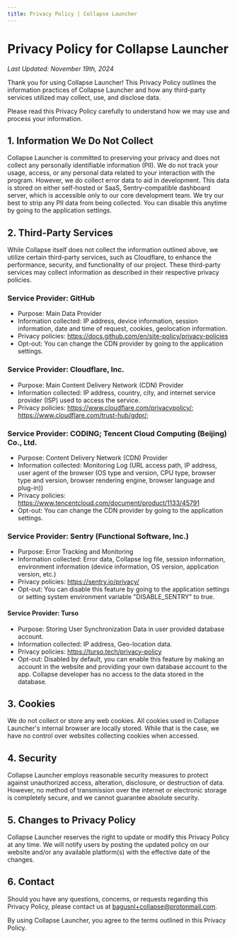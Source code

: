 ```yaml
---
title: Privacy Policy | Collapse Launcher
---
```


# Privacy Policy for Collapse Launcher

_Last Updated: November 19th, 2024_

Thank you for using Collapse Launcher! This Privacy Policy outlines the information practices of Collapse Launcher and how any third-party services utilized may collect, use, and disclose data.

Please read this Privacy Policy carefully to understand how we may use and process your information.

## 1. Information We Do Not Collect

Collapse Launcher is committed to preserving your privacy and does not collect any personally identifiable information (PII). We do not track your usage, access, or any personal data related to your interaction with the program.
However, we do collect error data to aid in development. This data is stored on either self-hosted or SaaS, Sentry-compatible dashboard server, which is accessible only to our core development team. We try our best to strip any PII data from being collected. You can disable this anytime by going to the application settings.

## 2. Third-Party Services

While Collapse itself does not collect the information outlined above, we utilize certain third-party services, such as Cloudflare, to enhance the performance, security, and functionality of our project. These third-party services may collect information as described in their respective privacy policies.

### Service Provider: GitHub

- Purpose: Main Data Provider
- Information collected: IP address, device information, session information, date and time of request, cookies, geolocation information.
- Privacy policies:
  <https://docs.github.com/en/site-policy/privacy-policies>
- Opt-out: You can change the CDN provider by going to the application settings.

### Service Provider: Cloudflare, Inc.

- Purpose: Main Content Delivery Network (CDN) Provider
- Information collected: IP address, country, city, and internet service provider (ISP) used to access the service.
- Privacy policies: 
  <https://www.cloudflare.com/privacypolicy/>; <https://www.cloudflare.com/trust-hub/gdpr/>; 

### Service Provider: CODING; Tencent Cloud Computing (Beijing) Co., Ltd.

- Purpose: Content Delivery Network (CDN) Provider
- Information collected: Monitoring Log (URL access path, IP address, user agent of the browser (OS type and version, CPU type, browser type and version, browser rendering engine, browser language and plug-in))
- Privacy policies:
  <https://www.tencentcloud.com/document/product/1133/45791>
- Opt-out: You can change the CDN provider by going to the application settings.

### Service Provider: Sentry (Functional Software, Inc.)

- Purpose: Error Tracking and Monitoring
- Information collected: Error data, Collapse log file, session information, environment information (device information, OS version, application version, etc.)
- Privacy policies:
  <https://sentry.io/privacy/>
- Opt-out: You can disable this feature by going to the application settings or setting system environment variable "DISABLE_SENTRY" to true.

#### Service Provider: Turso 

- Purpose: Storing User Synchronization Data in user provided database account.
- Information collected: IP address, Geo-location data.
- Privacy policies:
  <https://turso.tech/privacy-policy>
- Opt-out: Disabled by default, you can enable this feature by making an account in the website and providing your own database account to the app. Collapse developer has no access to the data stored in the database.


## 3. Cookies

We do not collect or store any web cookies. All cookies used in Collapse Launcher's internal browser are locally stored. While that is the case, we have no control over websites collecting cookies when accessed.

## 4. Security

Collapse Launcher employs reasonable security measures to protect against unauthorized access, alteration, disclosure, or destruction of data. However, no method of transmission over the internet or electronic storage is completely secure, and we cannot guarantee absolute security.

## 5. Changes to Privacy Policy

Collapse Launcher reserves the right to update or modify this Privacy Policy at any time. We will notify users by posting the updated policy on our website and/or any available platform(s) with the effective date of the changes.

## 6. Contact

Should you have any questions, concerns, or requests regarding this Privacy Policy, please contact us at <bagusnl+collapse@protonmail.com>.

By using Collapse Launcher, you agree to the terms outlined in this Privacy Policy.
